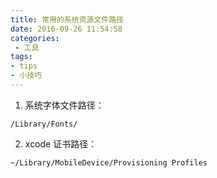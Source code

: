 ```yaml
---
title: 常用的系统资源文件路径
date: 2016-09-26 11:54:58
categories:
 - 工具
tags:
- tips 
- 小技巧
---
```


1. 系统字体文件路径：
  ```
  /Library/Fonts/
  ```

2. xcode 证书路径：
```
~/Library/MobileDevice/Provisioning Profiles
```
